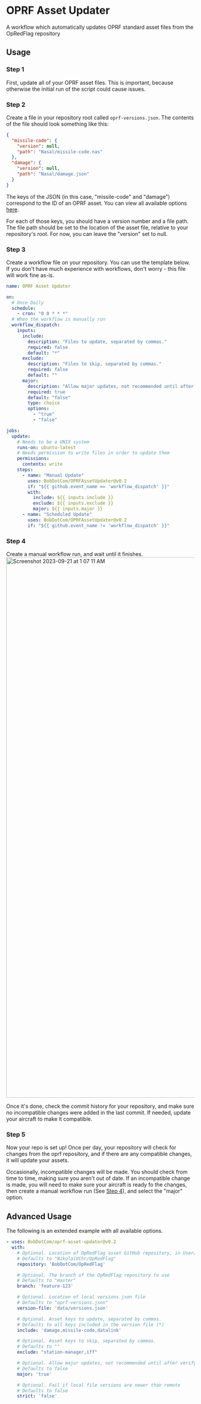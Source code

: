 # OPRF Asset Updater
A workflow which automatically updates OPRF standard asset files from the OpRedFlag repository

## Usage
### Step 1
First, update all of your OPRF asset files. This is important, because otherwise the initial run of the script could cause issues.

### Step 2
Create a file in your repository root called `oprf-versions.json`. The contents of the file should look something like this:
```json
{
  "missile-code": {
    "version": null,
    "path": "Nasal/missile-code.nas"
  },
  "damage": {
    "version": null,
    "path": "Nasal/damage.json"
  }
}
```

The keys of the JSON (in this case, "missile-code" and "damage") correspond to the ID of an OPRF asset. You can view all available options [here](https://github.com/NikolaiVChr/OpRedFlag/blob/master/versions.json).

For each of those keys, you should have a version number and a file path. The file path should be set to the location of the asset file, relative to your repository's root. For now, you can leave the "version" set to null.

### Step 3

Create a workflow file on your repository. You can use the template below. If you don't have much experience with workflows, don't worry - this file will work fine as-is.

```yaml
name: OPRF Asset Updater

on:
  # Once Daily
  schedule: 
    - cron: "0 0 * * *"
  # When the workflow is manually run
  workflow_dispatch:
    inputs:
      include:
        description: "Files to update, separated by commas."
        required: false
        default: "*"
      exclude:
        description: "Files to skip, separated by commas."
        required: false
        default: ""
      major:
        description: "Allow major updates, not recommended until after verifying compatibility"
        required: true
        default: "false"
        type: choice
        options:
          - "true"
          - "false"

jobs:
  update:
    # Needs to be a UNIX system
    runs-on: ubuntu-latest
    # Needs permission to write files in order to update them
    permissions:
      contents: write
    steps:
      - name: "Manual Update"
        uses: BobDotCom/OPRFAssetUpdater@v0.2
        if: "${{ github.event_name == 'workflow_dispatch' }}"
        with:
          include: ${{ inputs.include }}
          exclude: ${{ inputs.exclude }}
          major: ${{ inputs.major }}
      - name: "Scheduled Update"
        uses: BobDotCom/OPRFAssetUpdater@v0.2
        if: "${{ github.event_name != 'workflow_dispatch' }}"

```

### Step 4

Create a manual workflow run, and wait until it finishes.
<img width="1440" alt="Screenshot 2023-09-21 at 1 07 11 AM" src="https://github.com/BobDotCom/oprf-asset-updater/assets/71356958/255e8e86-719f-4996-9ecb-24b55c726615">


Once it's done, check the commit history for your repository, and make sure no incompatible changes were added in the last commit. If needed, update your aircraft to make it compatible.

### Step 5
Now your repo is set up! Once per day, your repository will check for changes from the oprf repository, and if there are any compatible changes, it will update your assets.

Occasionally, incompatible changes will be made. You should check from time to time, making sure you aren't out of date. If an incompatible change is made, you will need to make sure your aircraft is ready fo the changes, then create a manual workflow run (See [Step 4](#step-4)), and select the "major" option. 

## Advanced Usage
The following is an extended example with all available options.
```yaml
- uses: BobDotCom/oprf-asset-updater@v0.2
  with:
    # Optional. Location of OpRedFlag asset GitHub repository, in User/Repo format
    # Defaults to "NikolaiVChr/OpRedFlag"
    repository: 'BobDotCom/OpRedFlag'

    # Optional. The branch of the OpRedFlag repository to use
    # Defaults to "master"
    branch: 'feature-123'

    # Optional. Location of local versions.json file
    # Defaults to "oprf-versions.json"
    version-file: 'data/versions.json'

    # Optional. Asset keys to update, separated by commas.
    # Defaults to all keys included in the version file (*)
    include: 'damage,missile-code,datalink'

    # Optional. Asset keys to skip, separated by commas.
    # Defaults to ""
    exclude: "station-manager,iff"

    # Optional. Allow major updates, not recommended until after verifying compatibility
    # Defaults to false
    major: 'true'

    # Optional. Fail if local file versions are newer than remote
    # Defaults to false
    strict: 'false'
```
